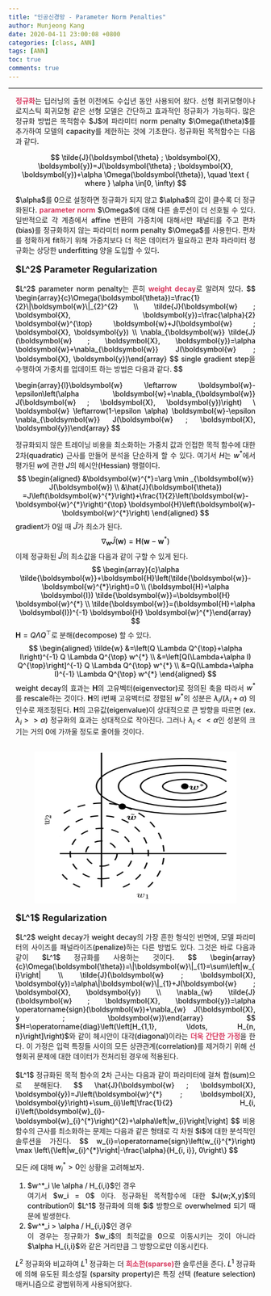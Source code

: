 ```yaml
---
title: "인공신경망 - Parameter Norm Penalties"
author: Munjeong Kang
date: 2020-04-11 23:00:08 +0800
categories: [class, ANN]
tags: [ANN]
toc: true
comments: true
---
```

-----

<div style = "font-weight:500; font-size:1.0em; margin-left: 1em; margin-right: 1em;text-align:justify; ">
<b style = "color:#d7385e;font-size:1.2">정규화</b>는 딥러닝의 출현 이전에도 수십년 동안 사용되어 왔다. 선형 회귀모형이나 로지스틱 회귀모형 같은 선형 모델은 간단하고 효과적인 정규화가 가능하다. 많은 정규화 방법은 목적함수 $J$에 파라미터 norm penalty $\Omega(\theta)$를 추가하여 모델의 capacity를 제한하는 것에 기초한다. 정규화된 목적함수는 다음과 같다. 
<p align="center">
$$
\tilde{J}(\boldsymbol{\theta} ; \boldsymbol{X}, \boldsymbol{y})=J(\boldsymbol{\theta} ; \boldsymbol{X}, \boldsymbol{y})+\alpha \Omega(\boldsymbol{\theta}), \quad \text { where } \alpha \in[0, \infty)
$$
</p>
$\alpha$를 0으로 설정하면 정규화가 되지 않고 $\alpha$의 값이 클수록 더 정규화된다. <b style = "color:#d7385e;font-size:1.2">parameter norm</b> $\Omega$에 대해 다른 솔루션이 더 선호될 수 있다. 일반적으로 각 계층에서 affine 변환의 가중치에 대해서만 패널티를 주고 편차(bias)를 정규화하지 않는 파라미터 norm penalty $\Omega$를 사용한다. 편차를 정확하게 fit하기 위해 가중치보다 더 적은 데이터가 필요하고 편차 파라미터 정규화는 상당한 underfitting 양을 도입할 수 있다. 
<br><br>
<span style = "font-weight:700; font-size:1.3em;  margin-right: 1em;">
$L^2$ Parameter Regularization
</span>
<br><br>
$L^2$ parameter norm penalty는 흔히 <b style = "color:#d7385e;font-size:1.2">weight decay</b>로 알려져 있다. 
$$
\begin{array}{c}\Omega(\boldsymbol{\theta})=\frac{1}{2}\|\boldsymbol{w}\|_{2}^{2} \\ \tilde{J}(\boldsymbol{w} ; \boldsymbol{X}, \boldsymbol{y})=\frac{\alpha}{2} \boldsymbol{w}^{\top} \boldsymbol{w}+J(\boldsymbol{w} ; \boldsymbol{X}, \boldsymbol{y}) \\ \nabla_{\boldsymbol{w}} \tilde{J}(\boldsymbol{w} ; \boldsymbol{X}, \boldsymbol{y})=\alpha \boldsymbol{w}+\nabla_{\boldsymbol{w}} J(\boldsymbol{w} ; \boldsymbol{X}, \boldsymbol{y})\end{array}
$$
single gradient step을 수행하여 가중치를 업데이트 하는 방법은 다음과 같다. 
$$

\begin{array}{l}\boldsymbol{w} \leftarrow \boldsymbol{w}-\epsilon\left(\alpha \boldsymbol{w}+\nabla_{\boldsymbol{w}} J(\boldsymbol{w} ; \boldsymbol{X}, \boldsymbol{y})\right) \\ \boldsymbol{w} \leftarrow(1-\epsilon \alpha) \boldsymbol{w}-\epsilon \nabla_{\boldsymbol{w}} J(\boldsymbol{w} ; \boldsymbol{X}, \boldsymbol{y})\end{array}
$$

정규화되지 않은 트레이닝 비용을 최소화하는 가중치 값과 인접한 목적 함수에 대한 2차(quadratic) 근사를 만들어 분석을 단순하게 할 수 있다. 여기서 $H$는 $w^*$에서 평가된 $w$에 관한 $J$의 헤시안(Hessian) 행렬이다. 
$$
\begin{aligned} 
&\boldsymbol{w}^{*}=\arg \min _{\boldsymbol{w}} J(\boldsymbol{w}) \\
&\hat{J}(\boldsymbol{\theta}) =J\left(\boldsymbol{w}^{*}\right)+\frac{1}{2}\left(\boldsymbol{w}-\boldsymbol{w}^{*}\right)^{\top} \boldsymbol{H}\left(\boldsymbol{w}-\boldsymbol{w}^{*}\right) 
\end{aligned}
$$
gradient가 0일 때 $\hat{J}$가 최소가 된다. 
$$
\nabla_{\boldsymbol{w}} \hat{J}(\boldsymbol{w})=\boldsymbol{H}\left(\boldsymbol{w}-\boldsymbol{w}^{*}\right)
$$
이제 정규화된 $\hat{J}$의 최소값을 다음과 같이 구할 수 있게 된다. 
$$
\begin{array}{c}\alpha \tilde{\boldsymbol{w}}+\boldsymbol{H}\left(\tilde{\boldsymbol{w}}-\boldsymbol{w}^{*}\right)=0 \\ (\boldsymbol{H}+\alpha \boldsymbol{I}) \tilde{\boldsymbol{w}}=\boldsymbol{H} \boldsymbol{w}^{*} \\ \tilde{\boldsymbol{w}}=(\boldsymbol{H}+\alpha \boldsymbol{I})^{-1} \boldsymbol{H} \boldsymbol{w}^{*}\end{array}
$$
$\boldsymbol{H}=Q \Lambda Q^{\top}$로 분해(decompose) 할 수 있다. 
$$
\begin{aligned} \tilde{w} &=\left(Q \Lambda Q^{\top}+\alpha I\right)^{-1} Q \Lambda Q^{\top} w^{*} \\ &=\left[Q(\Lambda+\alpha I) Q^{\top}\right]^{-1} Q \Lambda Q^{\top} w^{*} \\ &=Q(\Lambda+\alpha I)^{-1} \Lambda Q^{\top} w^{*} \end{aligned}
$$
weight decay의 효과는 $\boldsymbol{H}$의 고유벡터(eigenvector)로 정의된 축을 따라서 $w^{*}$를 rescale하는 것이다. $\boldsymbol{H}$의 i번째 고유벡터로 정렬된 $w^*$의 성분은 $\lambda_i / (\lambda_i+\alpha)$ 의 인수로 재조정된다. $\boldsymbol{H}$의 고유값(eigenvalue)이 상대적으로 큰 방향을 따르면 (ex. $\lambda_i >> \alpha$) 정규화의 효과는 상대적으로 작아진다. 그러나 $\lambda_i << \alpha$인 성분의 크기는 거의 0에 가까울 정도로 줄어들 것이다. 
<br><br>

<p align="center">
<img src="/images/post_img/AN7.png" width="400" height="300">
</p>

<span style = "font-weight:700; font-size:1.3em;  margin-right: 1em;">
$L^1$ Regularization
</span>
<br><br>
$L^2$ weight decay가 weight decay의 가장 흔한 형식인 반면에, 모델 파라미터의 사이즈를 패널라이즈(penalize)하는 다른 방법도 있다. 그것은 바로 다음과 같이 $L^1$ 정규화를 사용하는 것이다. 
$$
\begin{array}{c}\Omega(\boldsymbol{\theta})=\|\boldsymbol{w}\|_{1}=\sum\left|w_{i}\right| \\ \tilde{J}(\boldsymbol{w} ; \boldsymbol{X}, \boldsymbol{y})=\alpha\|\boldsymbol{w}\|_{1}+J(\boldsymbol{w} ; \boldsymbol{X}, \boldsymbol{y}) \\ \nabla_{w} \tilde{J}(\boldsymbol{w} ; \boldsymbol{X}, \boldsymbol{y})=\alpha \operatorname{sign}(\boldsymbol{w})+\nabla_{w} J(\boldsymbol{X}, y ; \boldsymbol{w})\end{array}
$$
$H=\operatorname{diag}\left(\left[H_{1,1}, \ldots, H_{n, n}\right]\right)$와 같이 헤시안이 대각(diagonal)이라는 <b style = "color:#d7385e;font-size:1.2">더욱 간단한 가정</b>을 한다. 이 가정은 입력 특징들 사이의 모든 상관관계(correlation)를 제거하기 위해 선형회귀 문제에 대한 데이터가 전처리된 경우에 적용된다.
<br><br>
$L^1$ 정규화된 목적 함수의 2차 근사는 다음과 같이 파라미터에 걸쳐 합(sum)으로 분해된다. 
$$
\hat{J}(\boldsymbol{w} ; \boldsymbol{X}, \boldsymbol{y})=J\left(\boldsymbol{w}^{*} ; \boldsymbol{X}, \boldsymbol{y}\right)+\sum_{i}\left[\frac{1}{2} H_{i, i}\left(\boldsymbol{w}_{i}-\boldsymbol{w}_{i}^{*}\right)^{2}+\alpha\left|w_{i}\right|\right]
$$
비용함수의 근사를 최소화하는 문제는 다음과 같은 형태로 각 차원 $i$에 대한 분석적인 솔루션을 가진다. 
$$
w_{i}=\operatorname{sign}\left(w_{i}^{*}\right) \max \left\{\left|w_{i}^{*}\right|-\frac{\alpha}{H_{i, i}}, 0\right\}
$$

모든 $i$에 대해 $w^*_i > 0$인 상황을 고려해보자.

<ol>
<li>$w^*_i \le \alpha / H_{i,i}$인 경우 <br>
여기서 $w_i = 0$ 이다. 정규화된 목적함수에 대한 $J(w;X,y)$의 contribution이 $L^1$ 정규화에 의해 $i$ 방향으로 overwhelmed 되기 때문에 발생한다.  </li>
<li>$w^*_i > \alpha / H_{i,i}$인 경우 <br>
이 경우는 정규화가 $w_i$의 최적값을 0으로 이동시키는 것이 아니라 $\alpha H_{i,i}$와 같은 거리만큼 그 방향으로만 이동시킨다.</li>
</ol>

$L^2$ 정규화와 비교하여 $L^1$ 정규화는 더 <b style = "color:#d7385e;font-size:1.2">희소한(sparse)</b>한 솔루션을 준다. $L^1$ 정규화에 의해 유도된 희소성질 (sparsity property)은 특징 선택 (feature selection) 매커니즘으로 광범위하게 사용되어왔다. 